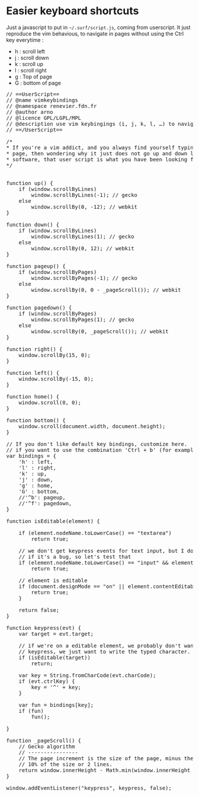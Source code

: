 Easier keyboard shortcuts
=========

Just a javascript to put in `~/.surf/script.js`, coming from userscript.
It just reproduce the vim behavious, to navigate in pages without using
the Ctrl key everytime : 

- h : scroll left
- j : scroll down
- k : scroll up
- l : scroll right
- g : Top of page
- G : bottom of page


<pre>
// ==UserScript==
// @name vimkeybindings
// @namespace renevier.fdn.fr
// @author arno <arenevier@fdn.fr>
// @licence GPL/LGPL/MPL
// @description use vim keybingings (i, j, k, l, …) to navigate a web page.
// ==/UserScript==

/*
* If you're a vim addict, and you always find yourself typing j or k in a web
* page, then wondering why it just does not go up and down like any good
* software, that user script is what you have been looking for.
*/


function up() {
    if (window.scrollByLines)
        window.scrollByLines(-1); // gecko
    else
        window.scrollBy(0, -12); // webkit
}

function down() {
    if (window.scrollByLines)
        window.scrollByLines(1); // gecko
    else
        window.scrollBy(0, 12); // webkit
}

function pageup() {
    if (window.scrollByPages)
        window.scrollByPages(-1); // gecko
    else
        window.scrollBy(0, 0 - _pageScroll()); // webkit
}

function pagedown() {
    if (window.scrollByPages)
        window.scrollByPages(1); // gecko
    else
        window.scrollBy(0, _pageScroll()); // webkit
}

function right() {
    window.scrollBy(15, 0);
}

function left() {
    window.scrollBy(-15, 0);
}

function home() {
    window.scroll(0, 0);
}

function bottom() {
    window.scroll(document.width, document.height);
}

// If you don't like default key bindings, customize here. 
// if you want to use the combination 'Ctrl + b' (for example), use '^b'
var bindings = {
    'h' : left, 
    'l' : right,
    'k' : up,
    'j' : down,
    'g' : home,
    'G' : bottom,
    //'^b': pageup,
    //'^f': pagedown,
}

function isEditable(element) {
    
    if (element.nodeName.toLowerCase() == "textarea")
        return true;

    // we don't get keypress events for text input, but I don't known
    // if it's a bug, so let's test that
    if (element.nodeName.toLowerCase() == "input" && element.type == "text")
        return true;

    // element is editable
    if (document.designMode == "on" || element.contentEditable == "true") {
        return true;
    }
    
    return false;
}

function keypress(evt) {
    var target = evt.target;
            
    // if we're on a editable element, we probably don't want to catch
    // keypress, we just want to write the typed character.
    if (isEditable(target))
        return;

    var key = String.fromCharCode(evt.charCode);
    if (evt.ctrlKey) {
        key = '^' + key;
    }

    var fun = bindings[key];
    if (fun)
        fun();

}

function _pageScroll() {
    // Gecko algorithm
    // ----------------
    // The page increment is the size of the page, minus the smaller of
    // 10% of the size or 2 lines.  
    return window.innerHeight - Math.min(window.innerHeight / 10, 24);
}

window.addEventListener("keypress", keypress, false);
</pre>

